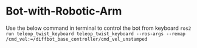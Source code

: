 # Bot-with-Robotic-Arm

Use the below command in terminal to control the bot from keyboard
```ros2 run teleop_twist_keyboard teleop_twist_keyboard --ros-args --remap /cmd_vel:=/diffbot_base_controller/cmd_vel_unstamped```
